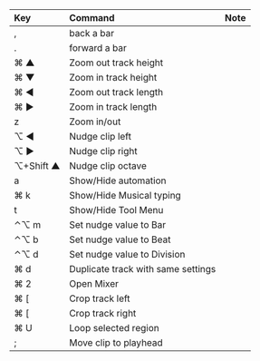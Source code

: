 |Key |Command |Note
|:---|:---|:---
|,|	back a bar
|.|forward a bar
|⌘ ▲|Zoom out track height
|⌘ ▼|Zoom in track height
|⌘ ◀|Zoom out track length
|⌘ ▶|Zoom in track length
|z| Zoom in/out
|⌥ ◀ | Nudge clip left
|⌥ ▶ | Nudge clip right
|⌥+Shift ▲ | Nudge clip octave
| a | Show/Hide automation
|⌘ k | Show/Hide Musical typing
| t | Show/Hide Tool Menu
|⌃⌥ m | Set nudge value to Bar
|⌃⌥ b | Set nudge value to Beat
|⌃⌥ d | Set nudge value to Division
|⌘ d | Duplicate track with same settings
|⌘ 2 | Open Mixer
|⌘ [ | Crop track left
|⌘ [ | Crop track right
|⌘ U | Loop selected region
|;|Move clip to playhead